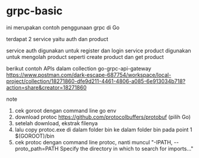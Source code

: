 # grpc-basic

ini merupakan contoh penggunaan grpc di Go

terdapat 2 service yaitu auth dan product

service auth digunakan untuk register dan login
service product digunakan untuk mengolah product seperti create product dan get product

berikut contoh APIs dalam collection go-grpc-api-gateway
https://www.postman.com/dark-escape-687754/workspace/local-project/collection/18271860-dfe9d211-4461-4806-a085-6e913034b718?action=share&creator=18271860


note
1. cek goroot dengan command line go env
2. download protoc https://github.com/protocolbuffers/protobuf (pilih Go)
3. setelah download, ekstrak filenya
4. lalu copy protoc.exe di dalam folder bin ke dalam folder bin pada point 1 $(GOROOT)/bin
5. cek protoc dengan command line protoc, nanti muncul "-IPATH, --proto_path=PATH   Specify the directory in which to search for imports..."
